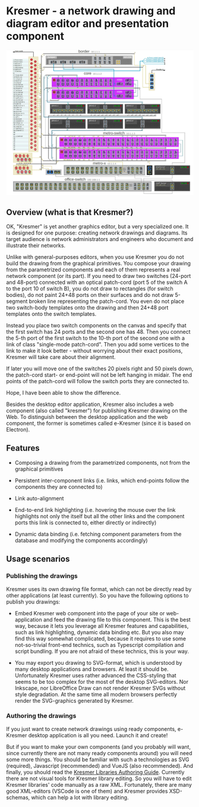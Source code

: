 # Kresmer - a network drawing and diagram editor and presentation component

![screenshot](./src/assets/screenshot.jpg)

## Overview (what is that Kresmer?)
 
OK, "Kresmer" is yet another graphics editor, but a very specialized one. 
It is designed for one purpose: creating network drawings and diagrams. 
Its target audience is network administrators and engineers who document and illustrate their networks.

Unlike with general-purposes editors, when you use Kresmer you do not build the drawing from the graphical primitives.
You compose your drawing from the parametrized components and each of them represents a real network component (or its part).
If you need to draw two switches (24-port and 48-port) connected with an optical patch-cord (port 5 of the switch A to the port 10 of switch B),
you do not draw to rectangles (for switch bodies), do not paint 24+48 ports on their surfaces and do not draw 5-segment broken line
representing the patch-cord. You even do not place two switch-body templates onto the drawing and then 24+48 port templates onto the
switch templates.

Instead you place two switch components on the canvas and specify that the first switch has 24 ports and the second one has 48. 
Then you connect the 5-th port of the first switch to the 10-th port of the second one with a link of class "single-mode patch-cord". 
Then you add some vertices to the link to make it look better - without worrying about their exact positions, 
Kresmer will take care about their alignment.

If later you will move one of the switches 20 pixels right and 50 pixels down, the patch-cord start- or end-point will 
not be left hanging in midair. The end points of the patch-cord will follow the switch ports they are connected to.

Hope, I have been able to show the difference.

Besides the desktop editor application, Kresmer also includes a web component (also called "kresmer") for publishing Kresmer drawing on the Web.
To distinguish between the desktop application and the web component, the former is sometimes called e-Kresmer (since it is based on Electron).

## Features

- Composing a drawing from the parametrized components, not from the graphical primitives

- Persistent inter-component links (i.e. links, which end-points follow the components they are connected to)

- Link auto-alignment

- End-to-end link highlighting (i.e. hovering the mouse over the link highlights not only the itself but all the other links and the component
  ports this link is connected to, either directly or indirectly)

- Dynamic data binding (i.e. fetching component parameters from the database and modifying the components accordingly)

## Usage scenarios
### Publishing the drawings

Kresmer uses its own drawing file format, which can not be directly read by other applications (at least currently). So you have
the following options to publish you drawings:

- Embed Kresmer web component into the page of your site or web-application and feed the drawing file to this component. This is the best way,
  because it lets you leverage all Kresmer features and capabilities, such as link highlighting, dynamic data binding etc. But you also may find
  this way somewhat complicated, because it requires to use some not-so-trivial front-end technics, such as Typescript compilation and script bundling.
  If you are not afraid of these technics, this is your way.

- You may export you drawing to SVG-format, which is understood by many desktop applications and browsers. At least it should be. Unfortunately 
  Kresmer uses rather advanced the CSS-styling that seems to be too complex for the most of the desktop SVG-editors. Nor Inkscape, nor LibreOffice Draw
  can not render Kresmer SVGs without style degradation. At the same time all modern browsers perfectly render the SVG-graphics generated by Kresmer.

### Authoring the drawings

If you just want to create network drawings using ready components, e-Kresmer desktop application is all you need. Launch it and create!

But if you want to make your own components (and you probably will want, since currently there are not many ready components around) you will need
some more things. You should be familiar with such a technologies as SVG (required), Javascript (recommended) and VueJS (also recommended). 
And finally, you should read the [Kresmer Libraries Authoring Guide](/mpolk/kresmer/wiki/Kresmer-Libraries-Authoring-Guide). Currently there
are not visual tools for Kresmer library editing. So you will have to edit Kresmer libraries' code manually as a raw XML. Fortunately, there
are many good XML-editors (VSCode is one of them) and Kresmer provides XSD-schemas, which can help a lot with library editing.

